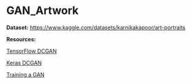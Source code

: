 # GAN_Artwork

**Dataset:** https://www.kaggle.com/datasets/karnikakapoor/art-portraits

**Resources:**

[TensorFlow DCGAN](https://www.tensorflow.org/tutorials/generative/dcgan)

[Keras DCGAN](https://keras.io/examples/generative/dcgan_overriding_train_step/) 

[Training a GAN](https://machinelearningmastery.com/how-to-code-the-generative-adversarial-network-training-algorithm-and-loss-functions/)
